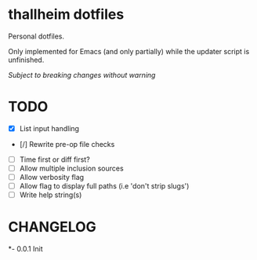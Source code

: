 # thallheim dotfiles

Personal dotfiles.

Only implemented for Emacs (and only partially) while the updater script is unfinished.

*Subject to breaking changes without warning*


# TODO

- [x] List input handling
- [/] Rewrite pre-op file checks
 - [ ] Time first or diff first?
- [ ] Allow multiple inclusion sources
- [ ] Allow verbosity flag
- [ ] Allow flag to display full paths (i.e 'don't strip slugs')
- [ ] Write help string(s)

# CHANGELOG

*- 0.0.1
  Init
